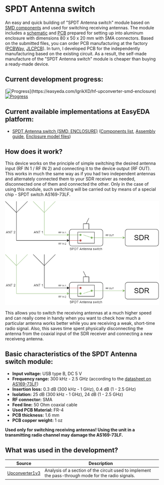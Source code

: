 # SPDT Antenna switch

An easy and quick building of "SPDT Antenna switch" module based on [SMD components](./SMD/EasyEDA) and used for switching receiving antennas. The module includes a [schematic](./SMD/Schematics) and [PCB](./SMD/Gerbers) prepared for setting up into aluminum enclosure with dimensions 80 x 50 x 20 mm with SMA connectors. Based on the submitted files, you can order PCB manufacturing at the factory ([PCBWay], [JLCPCB]). In turn, I developed PCB for the independently manufacturing based on the existing circuit. As a result, the self-made manufacture of the "SPDT Antenna switch" module is cheaper than buying a ready-made device.

## Current development progress:
[![Progress](https://img.shields.io/badge/SPDT%20Antenna%20switch%20(SMD,%20ENCLOSURE)-tested-green.svg)](https://easyeda.com/IgrikXD/hf-upconverter-smd-enclosure) [![Progress](https://img.shields.io/badge/version-1.0.EE-blue.svg)](./SMD/EasyEDA)  

## Current available implementations at EasyEDA platform:
- [SPDT Antenna switch (SMD, ENCLOSURE)] ([Components list](./SMD/Components%20list.md), [Assembly guide](./SMD/Assembly%20guide.md), [Enclosure model files](./SMD/Enclosure%20model%20files))

## How does it work?
This device works on the principle of simple switching the desired antenna input (RF IN 1 / RF IN 2) and connecting it to the device output (RF OUT). This works in much the same way as if you had two independent antennas and alternately connected them to your SDR receiver as needed, disconnected one of them and connected the other. Only in the case of using this module, such switching will be carried out by means of a special chip - SPDT switch AS169-73LF. 

![SPDT switch diagram](../Resources/SPDT%20Antenna%20switch/SPDT-Switch-diagram.png) 

This allows you to switch the receiving antennas at a much higher speed and can really come in handy when you want to check how much a particular antenna works better while you are receiving a weak, short-time radio signal. Also, this saves time spent physically disconnecting the antenna from the coaxial input of the SDR receiver and connecting a new receiveng antenna.

## Basic characteristics of the SPDT Antenna switch module:

- **Input voltage:** USB type B, DC 5 V  
- **Frequency range:** 300 kHz - 2.5 GHz (according to the [datasheet on AS169-73LF](./SMD/Datasheets/Switches/AS169-73LF-Switch-Datasheet.pdf))  
- **Insertion loss:** 0.3 dB (300 kHz - 1 GHz), 0.4 dB (1 - 2.5 GHz)  
- **Isolation:** 25 dB (300 kHz - 1 GHz), 24 dB (1 - 2.5 GHz) 
- **RF connector:** SMA  
- **Feed line:** 50 Ohm coaxial cable  
- **Used PCB Material:** FR-4  
- **PCB thickness:** 1.6 mm  
- **PCB copper weight:** 1 oz  

**Used only for switching receiving antennas! Using the unit in a transmitting radio channel may damage the AS169-73LF.**

## What was used in the development?
| Source | Description |
| ------ | ------ |
| [Upconverter1v3] | Analysis of a section of the circuit used to implement the pass-through mode for the radio signals. |

[PCBWay]: <https://www.pcbway.com/>
[JLCPCB]: <https://jlcpcb.com/>
[SPDT Antenna switch (SMD, ENCLOSURE)]: <https://easyeda.com/IgrikXD/spdt-antenna-switch-smd-enclosure>
[Upconverter1v3]: <https://github.com/opendous/Upconverter1v3>
